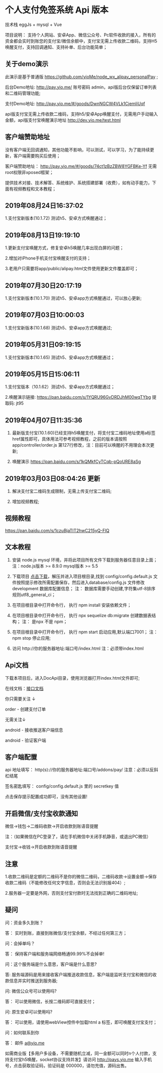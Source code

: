 # 个人支付免签系统 Api 版本

  技术栈 eggJs + mysql + Vue

  项目说明： 支持个人网站、安卓App、微信公众号、Pc软件收款的接入，所有的资金都会实时到账您的支付宝/微信余额中，支付宝无需上传收款二维码，支持H5唤醒支付，支持回调通知、支持补单、后台功能简单；
  
  ## 关于demo演示
  
  此演示是基于普通版 https://github.com/yioMe/node_wx_alipay_personalPay ;
  
  后台Demo地址: http://pay.yio.me/ 账号密码 admin，api版后台仅保留订单列表和二维码管理功能;
  
  支付Demo地址: http://pay.yio.me/#/goods/DwnNGCW4VLk1CjemIiUqf 
  
  api版支付宝无需上传收款二维码，支持h5/安卓App唤醒支付，无需用户手动输入金额，api版支付宝唤醒演示地址 http://dev.yio.me/test.html 

  ## 客户端赞助地址
  
  没有客户端无回调通知，其他功能不影响，可以测试，可以学习，为了能持续更新，客户端需要购买后使用；

  客户端赞助地址： http://pay.yio.me/#/goods/74ct1zBzZBW8YGFBKe-Yf 无需root权限非xposed框架；
  
  提供技术对接、技术解答、系统维护、系统搭建部署（收费），如有动手能力，下面有视频教程和文本教程；
  
  ## 2019年08月24日16:37:02
  
   1.支付宝新版本(10.1.72) 测试h5、安卓方式唤醒通过；

  ## 2019年08月13日19:19:10

  1.更新支付宝唤醒方式，修复安卓h5唤醒几率出现白屏的问题；

  2.增加对iPhone手机支付宝唤醒支付的支持；

  3.老用户只需要将app/public/alipay.html文件使用更新文件覆盖即可；

  
  ## 2019年07月30日20:17:19
  
  1.支付宝新版本(10.1.70) 测试h5、安卓app方式唤醒通过，可以放心更新;

  ## 2019年07月03日10:00:03
  
   1.支付宝新版本(10.1.68) 测试h5、安卓app方式唤醒通过;

  ## 2019年05月31日09:19:15
  
   1.支付宝新版本(10.1.65) 测试h5、安卓app方式唤醒通过；
  
  ## 2019年05月15日15:06:11
   
   1.支付宝版本（10.1.62）测试h5、安卓app方式唤醒通过；
   
   2.唤醒演示链接: https://pan.baidu.com/s/1YQRU96GvDRDJhM00wqTYbg 提取码: jt95

  ## 2019年04月07日11:35:36

  1. 最新版支付宝(10.1.60)已经支持h5唤醒支付，将支付宝二维码地址使用a标签href属性即可，具体用法可参考视频教程，之前的版本请按照 app/controller/order.js 第127行修改，注：目前可以唤醒的不用理会本次更新;
  
  2. 唤醒演示 https://pan.baidu.com/s/1kQMkfCyTCqb-pQoURE8aSg 
  
  ## 2019年03月03日08:04:26 更新

  1. 解决支付宝二维码生成限制，无需上传支付宝二维码;

  2. 增加视频教程;
  
## 视频教程
    
   https://pan.baidu.com/s/1czuBjaTIT2hwC215yQ-FlQ

## 文本教程

  1. 安装 node.js mysql 环境，并将此项目所有文件下载到服务器任意目录上面；注：node.js版本 >= 8.9.0 mysql版本 >= 5.5

  2. 下载项目 [点击下载](https://github.com/yioMe/nodejs_wx_aipay_api/archive/master.zip "点击下载")，解压并进入项目根目录,找到 config/config.default.js 文件按照提示修改所需配置保存，然后进入database/config.js 文件修改 development 数据库配置信息； 注： 数据库需要手动创建,字符集utf-8排序规则utf8_general_ci；

  3. 在项目根目录中打开命令行， 执行 npm install 安装依赖文件；

  4. 在项目根目录中打开命令行， 执行 npx sequelize db:migrate  创建数据表结构； 注： 是npx 不是 npm；

  5. 在项目根目录中打开命令行， 执行 npm start 启动应用,默认端口7001； 注： npm stop 停止应用;

  6. 访问 http://你的服务器地址:端口号/index.html 注：必须带index.html


## Api文档

  下载本项目后，进入DocApi目录，使用浏览器打开index.html文件即可;

  在线文档：[接口文档](http://dev.yio.me/api/#api-order-______ "在线接口文档")

  你只需要关注 ↓

  order - 创建支付订单

  无需关注↓

  android - 接收推送客户端信息

  android - 验证客户端
  
 ## 客户端配置

  api 地址填写： http(s)://你的服务器地址:端口号/addons/pay/ 注意：必须以反斜杠结尾

  签名密匙填写： config/config.default.js 里的 secretkey 值

  点击保存提示配置成功即可，没有其他设置!
  
 ## 开启微信/支付宝收款通知
 
  微信->钱包->二维码收款->开启收款到账语音提醒  

  注：（如果微信在PC登录了，请在手机微信中关闭手机静音，或退出PC微信）

  支付宝->收钱->开启收款到账语音提醒
  
 ## 注意
 
  1.收款二维码是定额的二维码不是你的微信二维码，二维码收款->设置金额->保存收款二维码（不能修改任何文字信息，否则会无法识别报404）;
  
  2.服务器一定要是外网，否则支付宝付款时无法找到正确的二维码地址;

 ## 疑问

  问：资金多久到账？

  答： 实时到账，直接到账微信/支付宝余额，不经过任何第三方；

  问：会掉单吗？

  答： 保持客户端和服务端网络畅通99.99%不会掉单!

  问：这个服务端是什么意思，客户端是什么意思?

  答: 服务端源码是用来接收客户端推送收款信息，客户端是监听支付宝和微信的收款信息并实时推送到服务器;

  问: 微信公众号可以使用吗?

  答： 可以使用微信，长按二维码即可直接支付；
   
  问: 原生安卓可以使用吗?

  答： 可以使用，请使用webView控件中加载html a 标签，即可唤醒支付宝支付；
  
  问：如何联系到你
  
  答： 邮件 a@yio.me 
  
  如需商业版【多用户多设备，不需要随机立减，同一金额可以同时n个人付款，支持支付宝h5唤醒，socket协议支持并发】请访问 http://pays.yio.me 输入手机号，点击获取验证码，验证码是 000000，请勿充值，源码出售。
 

